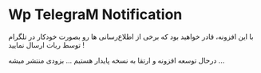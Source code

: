 # Wp TelegraM Notification

با این افزونه، قادر خواهید بود که برخی از اطلاع‌رسانی ها رو بصورت خودکار در تلگرام توسط ربات ارسال نمایید !

درحال توسعه افزونه و ارتقا به نسخه پایدار هستیم ... بزودی منتشر میشه ...
